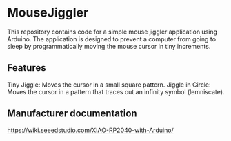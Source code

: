 # MouseJiggler
This repository contains code for a simple mouse jiggler application using Arduino. The application is designed to prevent a computer from going to sleep by programmatically moving the mouse cursor in tiny increments.

## Features
Tiny Jiggle: Moves the cursor in a small square pattern.
Jiggle in Circle: Moves the cursor in a pattern that traces out an infinity symbol (lemniscate).

## Manufacturer documentation
https://wiki.seeedstudio.com/XIAO-RP2040-with-Arduino/